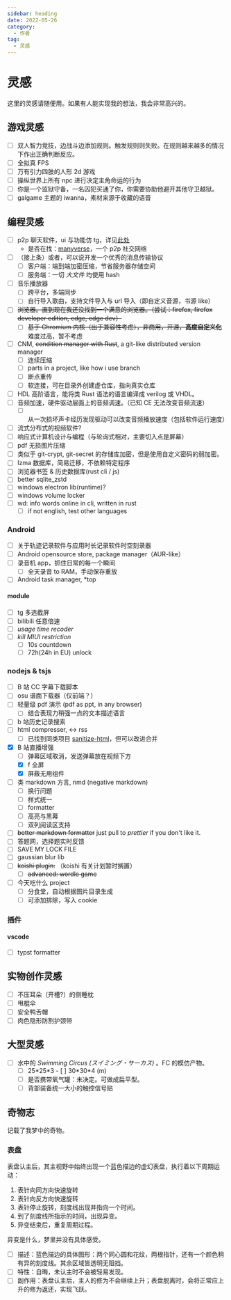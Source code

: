 ```yaml
---
sidebar: heading
date: 2022-05-26
category:
  - 作者
tag:
  - 灵感
---
```


# 灵感

这里的灵感请随便用。如果有人能实现我的想法，我会非常高兴的。

## 游戏灵感

- [ ] 双人智力竞技，边战斗边添加规则。触发规则则失败。在规则越来越多的情况下作出正确判断反应。
- [ ] 全拟真 FPS
- [ ] 万有引力四肢的人形 2d 游戏
- [ ] 操纵世界上所有 npc 进行决定主角命运的行为
- [ ] 你是一个监狱守备，一名囚犯买通了你，你需要协助他避开其他守卫越狱。
- [ ] galgame 主题的 iwanna，素材来源于收藏的语音

## 编程灵感

- [ ] p2p 聊天软件，ui 与功能仿 tg，详见[此处](../gossip/hope.md#对聊天软件的希望)
  - 是否在找：[manyverse](https://www.manyver.se/)，一个 p2p 社交网络
- [ ] （接上条）或者，可以说开发一个优秀的消息传输协议
  - [ ] 客户端：端到端加密压缩，节省服务器存储空间
  - [ ] 服务端：一切 _大文件_ 均使用 hash
  <!-- - [ ] 多取一功能：对群组内的一部分人@，而其中的任一一人回复，就会取消这个@对其他人的高亮提醒。
  - [ ] 合并转发与正常转发功能。（QQ）
  - [ ] 需要完美的上下文定位功能。（tg 这点做的很差）
  - [ ] 支持较好的全局搜索功能。 -->
- [ ] 音乐播放器
  - [ ] 跨平台，多端同步
  - [ ] 自行导入歌曲，支持文件导入与 url 导入（即自定义音源，书源 like）
- [ ] ~~浏览器。直到现在我还没找到一个满意的浏览器。（尝试：firefox, firefox developer edition, edge, edge dev）~~
  - [ ] ~~基于 Chromium 内核（出于兼容性考虑），非商用，开源，**高度自定义化**~~ 难度过高，暂不考虑
- [ ] CNM, ~~condition manager with Rust~~, a git-like distributed version manager
  - [ ] 连续压缩
  - [ ] parts in a project, like how i use branch
  - [ ] 断点重传
  - [ ] 软连接，可在目录外创建虚仓库，指向真实仓库
- [ ] HDL 高阶语言，能将类 Rust 语法的语言编译成 verilog 或 VHDL。
- [ ] 音频加速，硬件驱动层面上的音频调速。（已知 CE 无法改变音频流速）
  - [ ] 从一次损坏声卡经历发现驱动可以改变音频播放速度（包括软件运行速度）
- [ ] 流式分布式的视频软件?
- [ ] 响应式计算机设计与编程（与轮询式相对，主要切入点是屏幕）
- [ ] pdf 无损图片压缩
- [ ] 类似于 git-crypt, git-secret 的存储库加密，但是使用自定义密码的弱加密。
- [ ] lzma 数据库，简易迁移，不依赖特定程序
- [ ] 浏览器书签 & 历史数据库(rust cli / js)
- [ ] better sqlite_zstd
- [ ] windows electron lib(runtime)?
- [ ] windows volume locker
- [ ] wd: info words online in cli, written in rust
  - [ ] if not english, test other languages

### Android

<!-- - [ ] 绝对值下载器，贯彻小而美（same as appstore） -->

- [ ] 关于轨迹记录软件与应用时长记录软件<span class="heimu" title="你知道的太多了">时空刻录器</span>
- [ ] Android opensource store, package manager（AUR-like）
- [ ] 录音机 app，抓住日常的每一个瞬间
  - [ ] 全天录音 to RAM，手动保存重放
- [ ] Android task manager, \*top

#### module

- [ ] tg 多选截屏
- [ ] bilibili 任意倍速
- [ ] _usage time recoder_
- [ ] _kill MIUI restriction_
  - [ ] 10s countdown
  - [ ] 72h(24h in EU) unlock

### nodejs & tsjs

- [ ] B 站 CC 字幕下载脚本
- [ ] osu 谱面下载器（仅前端？）
- [ ] 轻量级 pdf 演示 (pdf as ppt, in any browser)
  - [ ] 结合表现力稍强一点的文本描述语言
- [ ] b 站历史记录搜索
- [ ] html compresser, <-> rss
  - [ ] 已找到同类项目 [sanitize-html](https://www.npmjs.com/package/sanitize-html)，但可以改进合并
- [x] B 站直播增强
  - [ ] 弹幕区域取消，发送弹幕放在视频下方
  - [x] f 全屏
  - [x] 屏蔽无用组件
- [ ] 类 markdown 方言, nmd (negative markdown)
  - [ ] 换行问题
  - [ ] 样式统一
  - [ ] formatter
  - [ ] 高亮与黑幕
  - [ ] 双列阅读区支持
- [ ] ~~better markdown formatter~~ just pull to _prettier_ if you don't like it.
- [ ] 答题网，选择题实时反馈
- [ ] SAVE MY LOCK FILE
- [ ] gaussian blur lib
- [ ] ~~koishi plugin:~~ （koishi 有关计划暂时搁置）
  - [ ] ~~advanced: wordle game~~
- [ ] 今天吃什么 project
  - [ ] 分食堂，自动根据图片目录生成
  - [ ] 可添加排除，写入 cookie

### 插件

#### vscode

- [ ] typst formatter

## 实物创作灵感

- [ ] 不压耳朵（开槽?）的侧睡枕
- [ ] 甩棍伞
- [ ] 安全鸭舌帽
- [ ] 肉色隐形防割护颈带

## 大型灵感

- [ ] 水中的 _Swimming Circus (スイミング・サーカス)_ 。FC 的模仿产物。
  - [ ] 25\*25\*3 - [ ] 30\*30\*4 (m)
  - [ ] 是否携带氧气罐：未决定。可做成扁平型。
  - [ ] 背部装备统一大小的触控信号贴

## 奇物志

记载了我梦中的奇物。

### 表盘

表盘认主后，其主视野中始终出现一个蓝色描边的虚幻表盘，执行着以下周期运动：

1. 表针向同方向快速旋转
2. 表针向反方向快速旋转
3. 表针停止旋转，刻度线出现并指向一个时间。
4. 到了刻度线所指示的时间，出现异变。
5. 异变结束后，重复周期过程。

异变是什么，梦里并没有具体感受。

- [ ] 描述：蓝色描边的具体图形：两个同心圆和花纹，两根指针，还有一个颜色稍有异的刻度线。其余区域皆透明无阻挡。
- [ ] 特性：自晦，未认主时不会被轻易发现。
- [ ] 副作用：表盘认主后，主人的修为不会继续上升；表盘脱离时，会将正常应上升的修为返还，实现飞跃。
